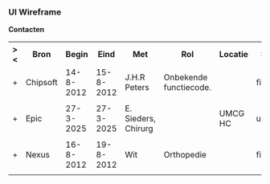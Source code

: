 ### UI Wireframe
<b>Contacten</b>
<table class="grid">
<tbody>
<tr><th>&gt;&lt;</th>
<th>Bron</th>
<th>Begin</th>
<th>Eind</th>
<th>Met</th>
<th>Rol</th>
<th>Locatie</th>
<th>Status</th>
<th>Type</th>
</tr>
<tr><td>+</td>
<td>Chipsoft</td>
<td>14-8-2012</td>
<td>15-8-2012</td>
<td>J.H.R Peters</td>
<td>Onbekende functiecode.</td>
<td></td>
<td>finished</td>
<td>inpatient</td>
</tr><tr><td></td><td colspan=8>
</td></tr>
<tr><td>+</td>
<td>Epic</td>
<td>27-3-2025</td>
<td>27-3-2025</td>
<td>E. Sieders, Chirurg</td>
<td></td>
<td>UMCG HC</td>
<td>unknown</td>
<td>Inpatient Encounter</td>
</tr><tr><td></td><td colspan=8>
</td></tr>
<tr><td>+</td>
<td>Nexus</td>
<td>16-8-2012</td>
<td>19-8-2012</td>
<td>Wit</td>
<td>Orthopedie</td>
<td></td>
<td>finished</td>
<td>Klinisch</td>
</tr><tr><td></td><td colspan=8>
</td></tr>
</tbody>
</table>